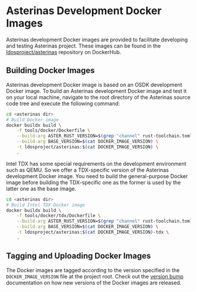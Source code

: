 # Asterinas Development Docker Images

Asterinas development Docker images are provided to facilitate developing and testing Asterinas project. These images can be found in the [ldosproject/asterinas](https://hub.docker.com/r/ldosproject/asterinas/) repository on DockerHub.

## Building Docker Images

Asterinas development Docker image is based on an OSDK development Docker image. To build an Asterinas development Docker image and test it on your local machine, navigate to the root directory of the Asterinas source code tree and execute the following command:

```bash
cd <asterinas dir>
# Build Docker image
docker buildx build \
    -f tools/docker/Dockerfile \
    --build-arg ASTER_RUST_VERSION=$(grep "channel" rust-toolchain.toml | awk -F '"' '{print $2}') \
    --build-arg BASE_VERSION=$(cat DOCKER_IMAGE_VERSION) \
    -t ldosproject/asterinas:$(cat DOCKER_IMAGE_VERSION) \
    .
```

Intel TDX has some special requirements on the development environment such as QEMU.
So we offer a TDX-specific version of the Asterinas development Docker image.
You need to build the general-purpose Docker image before building the TDX-specific one
as the former is used by the latter one as the base image.

```bash
cd <asterinas dir>
# Build Intel TDX Docker image
docker buildx build \
    -f tools/docker/tdx/Dockerfile \
    --build-arg ASTER_RUST_VERSION=$(grep "channel" rust-toolchain.toml | awk -F '"' '{print $2}') \
    --build-arg BASE_VERSION=$(cat DOCKER_IMAGE_VERSION) \
    -t ldosproject/asterinas:$(cat DOCKER_IMAGE_VERSION)-tdx \
    .
```

## Tagging and Uploading Docker Images

The Docker images are tagged according to the version specified
in the `DOCKER_IMAGE_VERSION` file at the project root.
Check out the [version bump](https://asterinas.github.io/book/to-contribute/version-bump.html) documentation
on how new versions of the Docker images are released.
